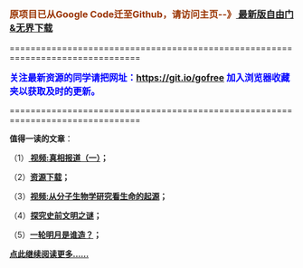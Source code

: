 <h3><font color="#993300"> 原项目已从Google Code迁至Github，请访问主页--》<a href="https://github.com/sglfree/freesky/wiki/%E8%87%AA%E7%94%B1%E9%97%A8%E6%9C%80%E6%96%B0%E7%89%88%E4%B8%8B%E8%BD%BD-%E6%97%A0%E7%95%8C%E6%B5%8F%E8%A7%88%E6%9C%80%E6%96%B0%E6%AD%A3%E5%BC%8F%E7%89%88%E4%B8%8B%E8%BD%BD-%E7%BF%BB%E5%A2%99%E8%BD%AF%E4%BB%B6%E4%B8%8B%E8%BD%BD" target="_blank"> 最新版自由门&无界下载</a></font></h3>
<p>===============================================================================</p>
<font color="blue" size="3"><strong>关注最新资源的同学请把网址：<font color="#993300"><a href="https://git.io/gofree" target="_blank">https://git.io/gofree</a> </font>加入浏览器收藏夹以获取及时的更新。</strong></font>
<p>===============================================================================</p>
<p><strong>值得一读的文章</strong>：</p>
<p>（1）<strong><a href="http://leaphp.olife.org/go/truth" target="_blank"> 视频:真相报道（一）</a>；</strong></p>
<p>（2）<strong><a href="http://leaphp.olife.org/res-download/" target="_blank">资源下载</a>；</strong></p>
<p>（3）<strong><a href="http://leaphp.olife.org/go/biology" target="_blank">视频:从分子生物学研究看生命的起源</a>；</strong></p>
<p>（4）<strong><a href="http://leaphp.olife.org/go/discovery" target="_blank">探究史前文明之谜</a>；</strong></p>
<p>（5）<strong><a href="http://leaphp.olife.org/go/moon" target="_blank">一轮明月是谁造？</a>；</strong></p>
<p><strong><a href="http://leaphp.olife.org/" target="_blank">点此继续阅读更多……</a></strong></p>
